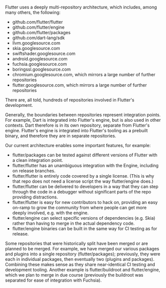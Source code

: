 Flutter uses a deeply multi-repository architecture, which includes, among many others, the following:

* github.com/flutter/flutter
* github.com/flutter/engine
* github.com/flutter/packages
* github.com/dart-lang/sdk
* llvm.googlesource.com
* skia.googlesource.com
* swiftshader.googlesource.com
* android.googlesource.com
* fuchsia.googlesource.com
* boringssl.googlesource.com
* chromium.googlesource.com, which mirrors a large number of further repositories
* flutter.googlesource.com, which mirrors a large number of further repositories

There are, all told, hundreds of repositories involved in Flutter's development.

Generally, the boundaries between repositories represent integration points. For example, Dart is integrated into Flutter's engine, but is also used in other contexts. Dart therefore is in its own repository, separate from Flutter's engine. Flutter's engine is integrated into Flutter's tooling as a prebuilt binary, and therefore they are in separate repositories.

Our current architecture enables some important features, for example:

 - flutter/packages can be tested against different versions of Flutter with a clean integration point.
 - flutter/flutter has an unambiguous integration with the Engine, including on release branches.
 - flutter/flutter is entirely code covered by a single license. (This is why that repo does not need a license script the way flutter/engine does.)
 - flutter/flutter can be delivered to developers in a way that they can step through the code in a debugger without significant parts of the repo providing distractions.
 - flutter/flutter is easy for new contributors to hack on, providing an easy on-ramp to grow the community from where people can get more deeply involved, e.g. with the engine.
 - flutter/engine can select specific versions of dependencies (e.g. Skia) rather than having to merge in the actual dependency code.
 - flutter/engine binaries can be built in the same way for CI testing as for release.

Some repositories that were historically split have been merged or are planned to be merged. For example, we have merged our various packages and plugins into a single repository (flutter/packages); previously, they were each in individual packages, then eventually two (plugins and packages). Combining these makes sense as they share near-identical CI testing and development tooling. Another example is flutter/buildroot and flutter/engine, which we plan to merge in due course (previously the buildroot was separated for ease of integration with Fuchsia).